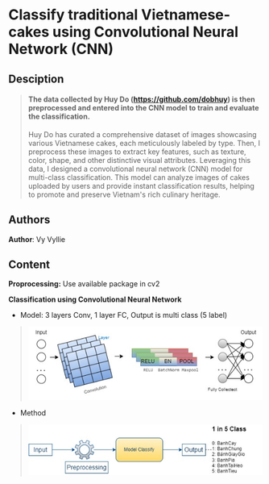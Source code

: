 # Classify traditional Vietnamese-cakes using Convolutional Neural Network (CNN)

## Desciption
>#### The data collected by Huy Do (https://github.com/dobhuy) is then preprocessed and entered into the CNN model to train and evaluate the classification. 
> Huy Do has curated a comprehensive dataset of images showcasing various Vietnamese cakes, each meticulously labeled by type. Then, I preprocess these images to extract key features, such as texture, color, shape, and other distinctive visual attributes. Leveraging this data, I designed a convolutional neural network (CNN) model for multi-class classification. This model can analyze images of cakes uploaded by users and provide instant classification results, helping to promote and preserve Vietnam's rich culinary heritage.

## Authors
**Author**: Vy Vyllie

## Content
**Proprocessing:** Use available package in cv2

**Classification using Convolutional Neural Network**
* Model: 3 layers Conv, 1 layer FC, Output is multi class (5 label) 
>  ![Image](https://github.com/vyllie333/Classify-traditional-Vietnamese-cakes-using-CNN/blob/main/modelcnn.jpg)
* Method
>  ![Image](https://github.com/vyllie333/Classify-traditional-Vietnamese-cakes-using-CNN/blob/main/method.jpg )
